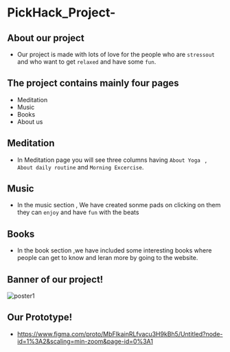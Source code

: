 
# PickHack_Project-

## About our project
- Our project is made with lots of love for the people who are `stressout` and who want to get `relaxed` and have some `fun`.

## The project contains mainly four pages
- Meditation
- Music
- Books
- About us


## Meditation
- In Meditation page you will see three columns having `About Yoga ` , `About daily routine` and `Morning Excercise`.

## Music 
- In the music section , We have created sonme pads on clicking on them they can `enjoy` and have `fun` with the beats

## Books
- In the book section ,we have included some interesting books where people can get to know and leran more by going to the website.

## Banner of our project!
![poster1](https://user-images.githubusercontent.com/58478495/114307258-72007200-9afc-11eb-8450-6a500b269ad3.png)

## Our Prototype!
- https://www.figma.com/proto/MbFlkainRLfvacu3H9kBh5/Untitled?node-id=1%3A2&scaling=min-zoom&page-id=0%3A1


